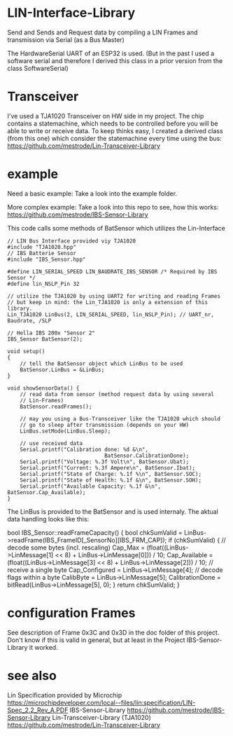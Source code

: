 # LIN-Interface-Library
Send and Sends and Request data by compiling a LIN Frames and transmission via Serial (as a Bus Master)

The HardwareSerial UART of an ESP32 is used. (But in the past I used a software serial and therefore I derived this class in a prior version from the class SoftwareSerial)

# Transceiver
I've used a TJA1020 Transceiver on HW side in my project. The chip contains a statemachine, which needs to be controlled before you will be able to write or receive data. To keep thinks easy, I created a derived class (from this one) which consider the statemachine every time using the bus: https://github.com/mestrode/Lin-Transceiver-Library

# example
Need a basic example: Take a look into the example folder.

More complex example: Take a look into this repo to see, how this works: https://github.com/mestrode/IBS-Sensor-Library

This code calls some methods of BatSensor which utilizes the Lin-Interface

    // LIN Bus Interface provided viy TJA1020
    #include "TJA1020.hpp"
    // IBS Batterie Sensor
    #include "IBS_Sensor.hpp"

    #define LIN_SERIAL_SPEED LIN_BAUDRATE_IBS_SENSOR /* Required by IBS Sensor */
    #define lin_NSLP_Pin 32
    
    // utilize the TJA1020 by using UART2 for writing and reading Frames
    // but keep in mind: the Lin_TJA1020 is only a extension of this library.
    Lin_TJA1020 LinBus(2, LIN_SERIAL_SPEED, lin_NSLP_Pin); // UART_nr, Baudrate, /SLP
    
    // Hella IBS 200x "Sensor 2"
    IBS_Sensor BatSensor(2);

    void setup()
    {
        // tell the BatSensor object which LinBus to be used
        BatSensor.LinBus = &LinBus;
    }

    void showSensorData() {
        // read data from sensor (method request data by using several
        // Lin-Frames)
        BatSensor.readFrames();

        // may you using a Bus-Transceiver like the TJA1020 which should
        // go to sleep after transmission (depends on your HW)
        LinBus.setMode(LinBus.Sleep);

        // use received data
        Serial.printf("Calibration done: %d &\n",
                                   BatSensor.CalibrationDone);
        Serial.printf("Voltage: %.3f Volt\n", BatSensor.Ubat);
        Serial.printf("Current: %.3f Ampere\n", BatSensor.Ibat);
        Serial.printf("State of Charge: %.1f %\n", BatSensor.SOC);
        Serial.printf("State of Health: %.1f &\n", BatSensor.SOH);
        Serial.printf("Available Capacity: %.1f &\n", BatSensor.Cap_Available);
    }

The LinBus is provided to the BatSensor and is used internaly.
The aktual data handling looks like this:

   bool IBS_Sensor::readFrameCapacity()
    {
        bool chkSumValid = LinBus->readFrame(IBS_FrameID[_SensorNo][IBS_FRM_CAP]);
        if (chkSumValid)
        {
            // decode some bytes (incl. rescaling)
            Cap_Max = (float((LinBus->LinMessage[1] << 8) + LinBus->LinMessage[0])) / 10;
            Cap_Available = (float((LinBus->LinMessage[3] << 8) + LinBus->LinMessage[2])) / 10;
            // receive a single byte
            Cap_Configured = LinBus->LinMessage[4];
            // decode flags within a byte
            CalibByte = LinBus->LinMessage[5];
            CalibrationDone = bitRead(LinBus->LinMessage[5], 0);
        }
        return chkSumValid;
    }

# configuration Frames
See description of Frame 0x3C and 0x3D in the doc folder of this project.
Don't know if this is valid in general, but at least in the Project IBS-Sensor-Library it worked.

# see also
Lin Specification provided by Microchip
https://microchipdeveloper.com/local--files/lin:specification/LIN-Spec_2.2_Rev_A.PDF
IBS-Sensor-Library
https://github.com/mestrode/IBS-Sensor-Library
Lin-Transceiver-Library (TJA1020)
https://github.com/mestrode/Lin-Transceiver-Library